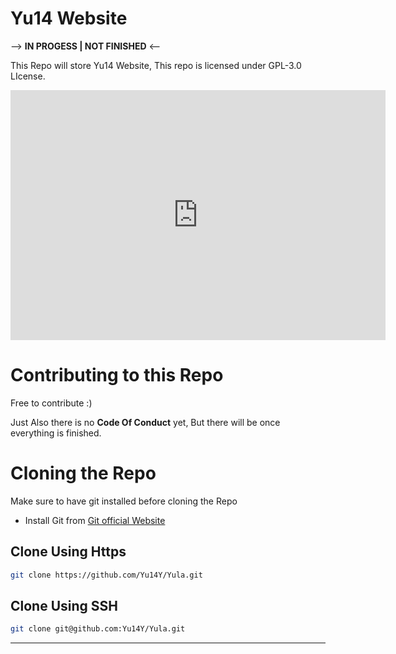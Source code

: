 # Yu14 Website
--> **IN PROGESS | NOT FINISHED** <--

This Repo will store Yu14 Website, This repo is licensed under GPL-3.0 LIcense. 


<iframe style="width:100%;height:auto;min-width:600px;min-height:400px;" src="https://star-history.com/embed?secret=Z2hwX09nZ2V4bWVtcHVDSXJQZnJPd3lvb1R6UkhVcnFhbDJKcjNzNQ==#Yu14Y/Yula&Date" frameBorder="0"></iframe>


# Contributing to this Repo 
Free to contribute :) 

Just Also there is no **Code Of Conduct** yet, But there will be once everything is finished. 


# Cloning the Repo

Make sure to have git installed before cloning the Repo 
- Install Git from [Git official Website](https://git-scm.com/downloads)
## Clone Using Https 

``` bash
git clone https://github.com/Yu14Y/Yula.git
```
## Clone Using SSH 
```bash
git clone git@github.com:Yu14Y/Yula.git
```
---
